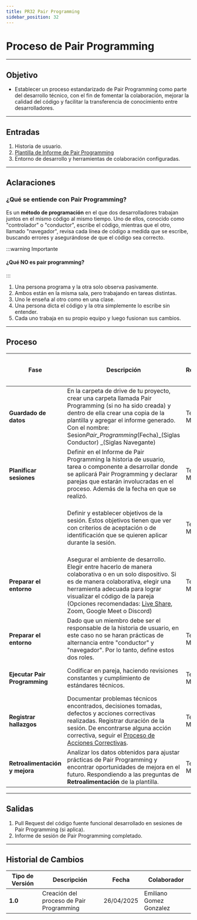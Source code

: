 ```yaml
---
title: PR32 Pair Programming
sidebar_position: 32
---
```


# Proceso de Pair Programming

---

## Objetivo

- Establecer un proceso estandarizado de Pair Programming como parte del desarrollo técnico, con el fin de fomentar la colaboración, mejorar la calidad del código y facilitar la transferencia de conocimiento entre desarrolladores.

---

## Entradas

1. Historia de usuario.
2. [Plantilla de Informe de Pair Programming](https://docs.google.com/document/d/1-EaWhSb_dq-qSsKXmSnqfM8dyCkDDWdrHhIf6peLZOQ/edit?usp=sharing)
3. Entorno de desarrollo y herramientas de colaboración configuradas.

---

## Aclaraciones

### ¿Qué se entiende con Pair Programming?

Es un **método de programación** en el que dos desarrolladores trabajan juntos en el mismo código al mismo tiempo. Uno de ellos, conocido como "controlador" o "conductor", escribe el código, mientras que el otro, llamado "navegador", revisa cada línea de código a medida que se escribe, buscando errores y asegurándose de que el código sea correcto.

:::warning Importante

#### ¿Qué NO es pair programming?

:::

1. Una persona programa y la otra solo observa pasivamente.
2. Ambos están en la misma sala, pero trabajando en tareas distintas.
3. Uno le enseña al otro como en una clase.
4. Una persona dicta el código y la otra simplemente lo escribe sin entender.
5. Cada uno trabaja en su propio equipo y luego fusionan sus cambios.

---

## Proceso

| Fase                           | Descripción                                                                                                                                                                                                                                                                                                                                          | Responsable  | Meta y práctica específica del CMMI                                       |
| ------------------------------ | ---------------------------------------------------------------------------------------------------------------------------------------------------------------------------------------------------------------------------------------------------------------------------------------------------------------------------------------------------- | ------------ | ------------------------------------------------------------------------- |
| **Guardado de datos**          | En la carpeta de drive de tu proyecto, crear una carpeta llamada Pair Programming (si no ha sido creada) y dentro de ella crear una copia de la plantilla y agregar el informe generado. Con el nombre: Sesion*Pair_Programming*(Fecha)_(Siglas Conductor) _(Siglas Navegante)                                                                       | Team Members | **VER, SP 2.3** (Analizar los datos de las revisiones entre pares)        |
| **Planificar sesiones**        | Definir en el Informe de Pair Programming la historia de usuario, tarea o componente a desarrollar donde se aplicará Pair Programming y declarar parejas que estarán involucradas en el proceso. Además de la fecha en que se realizó.                                                                                                               | Team Members | **VER, SP 1.1** Seleccionar los productos de trabajo para la verificación |
|                                | Definir y establecer objetivos de la sesión. Estos objetivos tienen que ver con criterios de aceptación o de identificación que se quieren aplicar durante la sesión.                                                                                                                                                                                | Team Members | **VER, SP 1.1** Seleccionar los productos de trabajo para la verificación |
| **Preparar el entorno**        | Asegurar el ambiente de desarrollo. Elegir entre hacerlo de manera colaborativa o en un solo dispositivo. Si es de manera colaborativa, elegir una herramienta adecuada para lograr visualizar el código de la pareja (Opciones recomendadas: [Live Share](https://visualstudio.microsoft.com/es/services/live-share/), Zoom, Google Meet o Discord) | Team Members | **VER, SP 1.2** (Establecer el entorno de verificación)                   |
| **Preparar el entorno**        | Dado que un miembro debe ser el responsable de la historia de usuario, en este caso no se haran prácticas de alternancia entre "conductor" y "navegador". Por lo tanto, define estos dos roles.                                                                                                                                                      | Team Members | **VER, SP 1.2** (Establecer el entorno de verificación)                   |
| **Ejecutar Pair Programming**  | Codificar en pareja, haciendo revisiones constantes y cumplimiento de estándares técnicos.                                                                                                                                                                                                                                                           | Team Members | **VER, SP 2.2** (Realizar las revisiones entre pares)                     |
| **Registrar hallazgos**        | Documentar problemas técnicos encontrados, decisiones tomadas, defectos y acciones correctivas realizadas. Registrar duración de la sesión. De encontrarse alguna acción correctiva, seguir el [Proceso de Acciones Correctivas](https://codeandco-wiki.netlify.app/docs/procesos/PR13-acciones-correctivas).                                        | Team Members | **MA, SP 1.1** (Establecer los objetivos de medición)                     |
| **Retroalimentación y mejora** | Analizar los datos obtenidos para ajustar prácticas de Pair Programming y encontrar oportunidades de mejora en el futuro. Respondiendo a las preguntas de **Retroalimentación** de la plantilla.                                                                                                                                                     | Team Members | **VER, SP 2.3** (Analizar los datos de las revisiones entre pares)        |

---

## Salidas

1. Pull Request del código fuente funcional desarrollado en sesiones de Pair Programming (si aplica).
2. Informe de sesión de Pair Programming completado.

---

## Historial de Cambios

| **Tipo de Versión** | **Descripción**                          | **Fecha**  | **Colaborador**         |
| ------------------- | ---------------------------------------- | ---------- | ----------------------- |
| **1.0**             | Creación del proceso de Pair Programming | 26/04/2025 | Emiliano Gomez Gonzalez |
